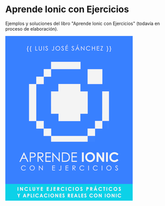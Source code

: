 # Aprende Ionic con Ejercicios

Ejemplos y soluciones del libro "Aprende Ionic con Ejercicios" (todavía en proceso de elaboración).

<img src="aprendeionicconejercicios400.png">
